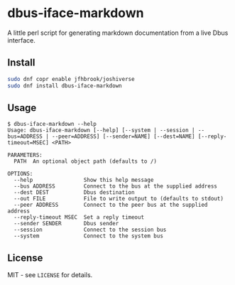 # dbus-iface-markdown

A little perl script for generating markdown documentation from a live Dbus interface.

## Install

```bash
sudo dnf copr enable jfhbrook/joshiverse
sudo dnf install dbus-iface-markdown
```

## Usage

```
$ dbus-iface-markdown --help
Usage: dbus-iface-markdown [--help] [--system | --session | --bus=ADDRESS | --peer=ADDRESS] [--sender=NAME] [--dest=NAME] [--reply-timeout=MSEC] <PATH>

PARAMETERS:
  PATH  An optional object path (defaults to /)

OPTIONS:
  --help                Show this help message
  --bus ADDRESS         Connect to the bus at the supplied address
  --dest DEST           Dbus destination
  --out FILE            File to write output to (defaults to stdout)
  --peer ADDRESS        Connect to the peer bus at the supplied address
  --reply-timeout MSEC  Set a reply timeout
  --sender SENDER       Dbus sender
  --session             Connect to the session bus
  --system              Connect to the system bus
```

## License

MIT - see `LICENSE` for details.
